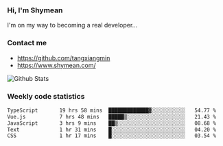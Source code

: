 ### Hi, I'm Shymean

I'm on my way to becoming a real developer...

### Contact me

- <https://github.com/tangxiangmin>
- <https://www.shymean.com/>

![Github Stats](https://github-readme-stats.vercel.app/api?username=tangxiangmin&show_icons=true&theme=dark)


###  Weekly code statistics

<!--START_SECTION:waka-->

```txt
TypeScript       19 hrs 58 mins  █████████████▓░░░░░░░░░░░   54.77 %
Vue.js           7 hrs 48 mins   █████▒░░░░░░░░░░░░░░░░░░░   21.43 %
JavaScript       3 hrs 9 mins    ██▒░░░░░░░░░░░░░░░░░░░░░░   08.68 %
Text             1 hr 31 mins    █░░░░░░░░░░░░░░░░░░░░░░░░   04.20 %
CSS              1 hr 17 mins    █░░░░░░░░░░░░░░░░░░░░░░░░   03.54 %
```

<!--END_SECTION:waka-->